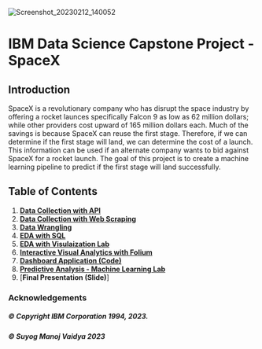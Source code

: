 ![Screenshot_20230212_140052](https://user-images.githubusercontent.com/121864073/218307427-79ef5691-b456-4033-b6d3-09c48cd74714.png)


# IBM Data Science Capstone Project - SpaceX
## Introduction

SpaceX is a revolutionary company who has disrupt the space industry by offering a rocket
launces specifically Falcon 9 as low as 62 million dollars; while other providers cost upward
of 165 million dollars each. Much of the savings is because SpaceX can reuse the first stage.
Therefore, if we can determine if the first stage will land, we can determine the cost of a
launch. This information can be used if an alternate company wants to bid against SpaceX for
a rocket launch. The goal of this project is to create a machine learning pipeline to predict if
the first stage will land successfully.

## Table of Contents
1. [**Data Collection with API**](https://github.com/SuyogV1999/Data-Science-Capstone/blob/main/SpaceX_Falcon9_Data_Collection_API.ipynb)
2. [**Data Collection with Web Scraping**](https://github.com/SuyogV1999/Data-Science-Capstone/blob/main/SpaceX_Falcon9_Data_Collection_with_Web_Scraping.ipynb)
3. [**Data Wrangling**](https://github.com/SuyogV1999/Data-Science-Capstone/blob/main/SpaceX%20Falcon9%20Data%20Wrangling.ipynb)
4. [**EDA with SQL**](https://github.com/SuyogV1999/Data-Science-Capstone/blob/main/SpaceX%20Falcon9%20EDA.ipynb)
5. [**EDA with Visulaization Lab**](https://github.com/SuyogV1999/Data-Science-Capstone/blob/main/SpaceX%20Falcon9%20EDA%20with%20visualization.ipynb)
6. [**Interactive Visual Analytics with Folium**](https://github.com/SuyogV1999/Data-Science-Capstone/blob/main/Interactive%20Visual%20Analytics%20with%20Folium.ipynb)
7. [**Dashboard Application (Code)**](https://github.com/SuyogV1999/Data-Science-Capstone/blob/main/spacex_dash_app.py)
8. [**Predictive Analysis - Machine Learning Lab**](https://github.com/SuyogV1999/Data-Science-Capstone/blob/main/Predictive_Analysis_Machine_Learning.ipynb)
9. [**Final Presentation (Slide)**]


### Acknowledgements 

##### © Copyright IBM Corporation 1994, 2023.
##### © Suyog Manoj Vaidya 2023
